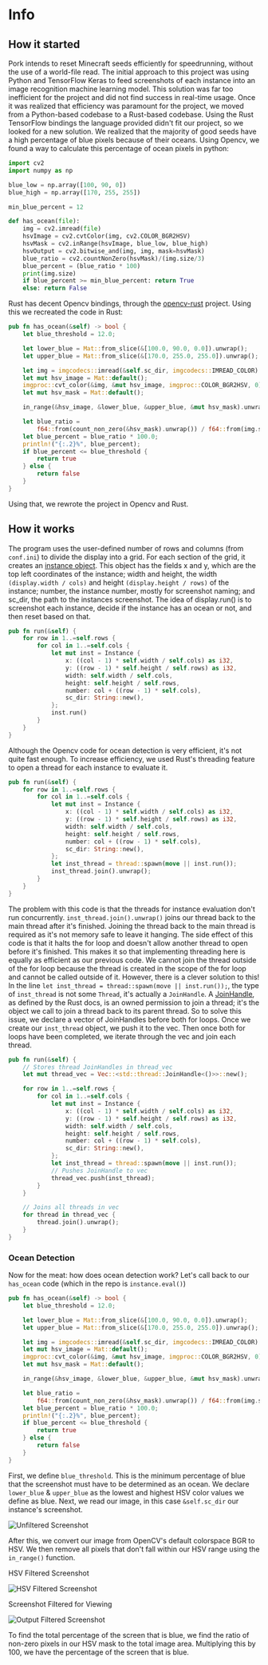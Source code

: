 # Info

## How it started

Pork intends to reset Minecraft seeds efficiently for speedrunning, without the use of a world-file read. The initial approach to this project was using Python and TensorFlow Keras to feed screenshots of each instance into an image recognition machine learning model. This solution was far too inefficient for the project and did not find success in real-time usage. Once it was realized that efficiency was paramount for the project, we moved from a Python-based codebase to a Rust-based codebase. Using the Rust TensorFlow bindings the language provided didn't fit our project, so we looked for a new solution. We realized that the majority of good seeds have a high percentage of blue pixels because of their oceans. Using Opencv, we found a way to calculate this percentage of ocean pixels in python:

```python
import cv2
import numpy as np

blue_low = np.array([100, 90, 0])
blue_high = np.array([170, 255, 255])

min_blue_percent = 12

def has_ocean(file):
    img = cv2.imread(file)
    hsvImage = cv2.cvtColor(img, cv2.COLOR_BGR2HSV)
    hsvMask = cv2.inRange(hsvImage, blue_low, blue_high)
    hsvOutput = cv2.bitwise_and(img, img, mask=hsvMask)
    blue_ratio = cv2.countNonZero(hsvMask)/(img.size/3)
    blue_percent = (blue_ratio * 100)
    print(img.size)
    if blue_percent >= min_blue_percent: return True
    else: return False
```

Rust has decent Opencv bindings, through the [opencv-rust](https://github.com/twistedfall/opencv-rust) project. Using this we recreated the code in Rust:

```rust
pub fn has_ocean(&self) -> bool {
    let blue_threshold = 12.0;

    let lower_blue = Mat::from_slice(&[100.0, 90.0, 0.0]).unwrap();
    let upper_blue = Mat::from_slice(&[170.0, 255.0, 255.0]).unwrap();

    let img = imgcodecs::imread(&self.sc_dir, imgcodecs::IMREAD_COLOR).unwrap();
    let mut hsv_image = Mat::default();
    imgproc::cvt_color(&img, &mut hsv_image, imgproc::COLOR_BGR2HSV, 0).unwrap();
    let mut hsv_mask = Mat::default();

    in_range(&hsv_image, &lower_blue, &upper_blue, &mut hsv_mask).unwrap();

    let blue_ratio =
        f64::from(count_non_zero(&hsv_mask).unwrap()) / f64::from(img.size().unwrap().area());
    let blue_percent = blue_ratio * 100.0;
    println!("{:.2}%", blue_percent);
    if blue_percent <= blue_threshold {
        return true
    } else {
        return false
    }
}
```

Using that, we rewrote the project in Opencv and Rust.

## How it works

The program uses the user-defined number of rows and columns (from `conf.ini`) to divide the display into a grid. For each section of the grid, it creates an [instance object](src/instance.rs). This object has the fields x and y, which are the top left coordinates of the instance; width and height, the width `(display.width / cols)` and height `(display.height / rows)` of the instance; number, the instance number, mostly for screenshot naming; and sc_dir, the path to the instances screenshot. The idea of display.run() is to screenshot each instance, decide if the instance has an ocean or not, and then reset based on that.

```rust
pub fn run(&self) {
    for row in 1..=self.rows {
        for col in 1..=self.cols {
            let mut inst = Instance {
                x: ((col - 1) * self.width / self.cols) as i32,
                y: ((row - 1) * self.height / self.rows) as i32,
                width: self.width / self.cols,
                height: self.height / self.rows,
                number: col + ((row - 1) * self.cols),
                sc_dir: String::new(),
            };
            inst.run()
        }
    }
}
```

Although the Opencv code for ocean detection is very efficient, it's not quite fast enough. To increase efficiency, we used Rust's threading feature to open a thread for each instance to evaluate it.

```rust
pub fn run(&self) {
    for row in 1..=self.rows {
        for col in 1..=self.cols {
            let mut inst = Instance {
                x: ((col - 1) * self.width / self.cols) as i32,
                y: ((row - 1) * self.height / self.rows) as i32,
                width: self.width / self.cols,
                height: self.height / self.rows,
                number: col + ((row - 1) * self.cols),
                sc_dir: String::new(),
            };
            let inst_thread = thread::spawn(move || inst.run());
            inst_thread.join().unwrap();
        }
    }
}
```

The problem with this code is that the threads for instance evaluation don't run concurrently. `inst_thread.join().unwrap()` joins our thread back to the main thread after it's finished. Joining the thread back to the main thread is required as it's not memory safe to leave it hanging. The side effect of this code is that it halts the for loop and doesn't allow another thread to open before it's finished. This makes it so that implementing threading here is equally as efficient as our previous code. We cannot join the thread outside of the for loop because the thread is created in the scope of the for loop and cannot be called outside of it. However, there is a clever solution to this! In the line `let inst_thread = thread::spawn(move || inst.run());`, the type of `inst_thread` is not some `Thread`, it's actually a `JoinHandle`. A [JoinHandle](https://doc.rust-lang.org/std/thread/struct.JoinHandle.html), as defined by the Rust docs, is an owned permission to join a thread; it's the object we call to join a thread back to its parent thread. So to solve this issue, we declare a vector of JoinHandles before both for loops. Once we create our `inst_thread` object, we push it to the vec. Then once both for loops have been completed, we iterate through the vec and join each thread.

```rust
pub fn run(&self) {
    // Stores thread JoinHandles in thread_vec
    let mut thread_vec = Vec::<std::thread::JoinHandle<()>>::new();

    for row in 1..=self.rows {
        for col in 1..=self.cols {
            let mut inst = Instance {
                x: ((col - 1) * self.width / self.cols) as i32,
                y: ((row - 1) * self.height / self.rows) as i32,
                width: self.width / self.cols,
                height: self.height / self.rows,
                number: col + ((row - 1) * self.cols),
                sc_dir: String::new(),
            };
            let inst_thread = thread::spawn(move || inst.run());
            // Pushes JoinHandle to vec
            thread_vec.push(inst_thread);
        }
    }

    // Joins all threads in vec 
    for thread in thread_vec {
        thread.join().unwrap();
    }
}
```

### Ocean Detection

Now for the meat: how does ocean detection work? Let's call back to our `has_ocean` code (which in the repo is `instance.eval()`)

```rust
pub fn has_ocean(&self) -> bool {
    let blue_threshold = 12.0;

    let lower_blue = Mat::from_slice(&[100.0, 90.0, 0.0]).unwrap();
    let upper_blue = Mat::from_slice(&[170.0, 255.0, 255.0]).unwrap();

    let img = imgcodecs::imread(&self.sc_dir, imgcodecs::IMREAD_COLOR).unwrap();
    let mut hsv_image = Mat::default();
    imgproc::cvt_color(&img, &mut hsv_image, imgproc::COLOR_BGR2HSV, 0).unwrap();
    let mut hsv_mask = Mat::default();

    in_range(&hsv_image, &lower_blue, &upper_blue, &mut hsv_mask).unwrap();

    let blue_ratio =
        f64::from(count_non_zero(&hsv_mask).unwrap()) / f64::from(img.size().unwrap().area());
    let blue_percent = blue_ratio * 100.0;
    println!("{:.2}%", blue_percent);
    if blue_percent <= blue_threshold {
        return true
    } else {
        return false
    }
}
```

First, we define `blue_threshold`. This is the minimum percentage of blue that the screenshot must have to be determined as an ocean. We declare `lower_blue` & `upper_blue` as the lowest and highest HSV color values we define as blue. Next, we read our image, in this case `&self.sc_dir` our instance's screenshot.

![Unfiltered Screenshot](assets/info_images/example1.png)

After this, we convert our image from OpenCV's default colorspace BGR to HSV. We then remove all pixels that don't fall within our HSV range using the `in_range()` function.

HSV Filtered Screenshot

![HSV Filtered Screenshot](assets/info_images/example2.png)

Screenshot Filtered for Viewing

![Output Filtered Screenshot](assets/info_images/example3.png)

To find the total percentage of the screen that is blue, we find the ratio of non-zero pixels in our HSV mask to the total image area. Multiplying this by 100, we have the percentage of the screen that is blue.
